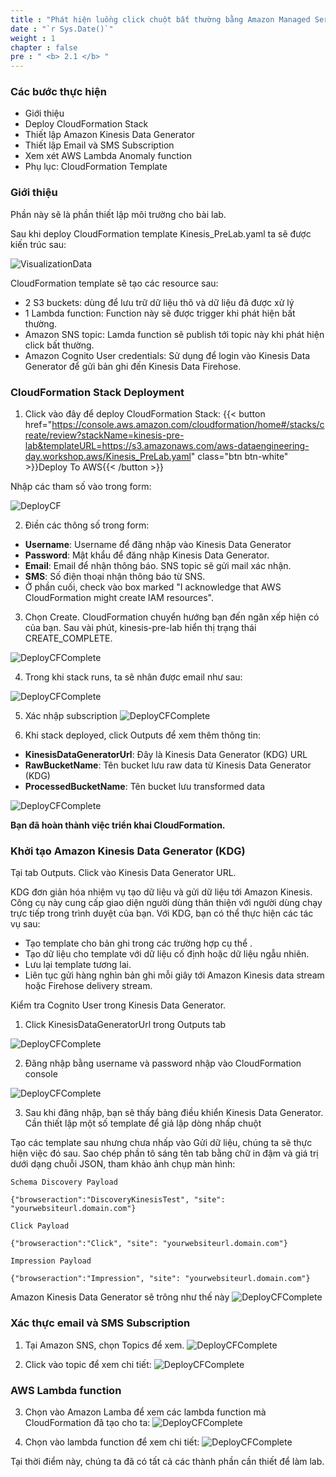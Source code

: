 ```yaml
---
title : "Phát hiện luồng click chuột bất thường bằng Amazon Managed Service for Apache Flink"
date : "`r Sys.Date()`"
weight : 1
chapter : false
pre : " <b> 2.1 </b> "
---
```


### Các bước thực hiện
- Giới thiệu
- Deploy CloudFormation Stack
- Thiết lập Amazon Kinesis Data Generator
- Thiết lập Email và SMS Subscription
- Xem xét AWS Lambda Anomaly function
- Phụ lục: CloudFormation Template


### Giới thiệu
Phần này sẽ là phần thiết lập môi trường cho bài lab.

Sau khi deploy CloudFormation template Kinesis_PreLab.yaml ta sẽ được kiến trúc sau:

![VisualizationData](/images/1.png)

CloudFormation template sẽ tạo các resource sau:
- 2 S3 buckets: dùng để lưu trữ dữ liệu thô và dữ liệu đã được xử lý
- 1 Lambda function: Function này sẽ được trigger khi phát hiện bất thường.
- Amazon SNS topic: Lamda function sẽ publish tới topic này khi phát hiện click bất thường.
- Amazon Cognito User credentials: Sử  dụng để login vào Kinesis Data Generator để gửi bản ghi đến Kinesis Data Firehose.

### CloudFormation Stack Deployment
1. Click vào đây để deploy CloudFormation Stack:
{{< button href="https://console.aws.amazon.com/cloudformation/home#/stacks/create/review?stackName=kinesis-pre-lab&templateURL=https://s3.amazonaws.com/aws-dataengineering-day.workshop.aws/Kinesis_PreLab.yaml" class="btn btn-white" >}}Deploy To AWS{{< /button >}}

Nhập các tham số vào trong form:

![DeployCF](/images/2.prerequisite/20-workshop2.png) 

2. Điền các thông số trong form:
- **Username**: Username để đăng nhập vào Kinesis Data Generator
- **Password**: Mật khẩu để đăng nhập Kinesis Data Generator. 
- **Email**: Email để nhận thông báo. SNS topic sẽ gửi mail xác nhận.
- **SMS**: Số điện thoại nhận thông báo từ SNS.
- Ở phần cuối, check vào box marked "I acknowledge that AWS CloudFormation might create IAM resources".

3. Chọn Create. CloudFormation chuyển hướng bạn đến ngăn xếp hiện có của bạn. Sau vài phút, kinesis-pre-lab hiển thị trạng thái CREATE_COMPLETE.

![DeployCFComplete](/images/2.prerequisite/20-workshop3.png) 

4. Trong khi stack runs, ta sẽ nhân được email như sau:

![DeployCFComplete](/images/2.prerequisite/Workshop2-4.jpg) 

5. Xác nhập subscription
![DeployCFComplete](/images/2.prerequisite/Workshop2-5.jpg) 

6. Khi stack deployed, click Outputs để xem thêm thông tin:
- **KinesisDataGeneratorUrl**: Đây là Kinesis Data Generator (KDG) URL
- **RawBucketName**: Tên bucket lưu raw data từ Kinesis Data Generator (KDG)
- **ProcessedBucketName**: Tên bucket lưu transformed data

![DeployCFComplete](/images/2.prerequisite/Workshop2-6.jpg) 

**Bạn đã hoàn thành việc triển khai CloudFormation.**

### Khởi tạo Amazon Kinesis Data Generator (KDG)
Tại tab Outputs. Click vào Kinesis Data Generator URL.

KDG đơn giản hóa nhiệm vụ tạo dữ liệu và gửi dữ liệu tới Amazon Kinesis. Công cụ này cung cấp giao diện người dùng thân thiện với người dùng chạy trực tiếp trong trình duyệt của bạn. Với KDG, bạn có thể thực hiện các tác vụ sau:

- Tạo template cho bản ghi trong các trường hợp cụ thể .
- Tạo dữ liệu cho template với dữ liệu cố định hoặc dữ liệu ngẫu nhiên.
- Lưu lại template tương lai.
- Liên tục gửi hàng nghìn bản ghi mỗi giây tới Amazon Kinesis data stream hoặc Firehose delivery stream.

Kiểm tra Cognito User trong Kinesis Data Generator.

1. Click KinesisDataGeneratorUrl trong Outputs tab

![DeployCFComplete](/images/2.prerequisite/Workshop2-7.jpg) 

2. Đăng nhập bằng username và password nhập vào CloudFormation console

![DeployCFComplete](/images/2.prerequisite/Workshop2-81.png)

3. Sau khi đăng nhập, bạn sẽ thấy bảng điều khiển Kinesis Data Generator. Cần thiết lập một số  template để  giả lập dòng nhấp chuột

Tạo các template sau nhưng chưa nhấp vào Gửi dữ liệu, chúng ta sẽ thực hiện việc đó sau. Sao chép phần tô sáng tên tab bằng chữ in đậm và giá trị dưới dạng chuỗi JSON, tham khảo ảnh chụp màn hình:

```
Schema Discovery Payload
```

```
{"browseraction":"DiscoveryKinesisTest", "site": "yourwebsiteurl.domain.com"}
```

```
Click Payload
```

```
{"browseraction":"Click", "site": "yourwebsiteurl.domain.com"}
```

```
Impression Payload
```

```
{"browseraction":"Impression", "site": "yourwebsiteurl.domain.com"}
```

Amazon Kinesis Data Generator sẽ trông như thế này
![DeployCFComplete](/images/2.prerequisite/Workshop2-9.png)

### Xác thực email và SMS Subscription
1. Tại Amazon SNS, chọn Topics để xem.
![DeployCFComplete](/images/2.prerequisite/WS1.png)

2. Click vào topic để xem chi tiết:
![DeployCFComplete](/images/2.prerequisite/WS2.png)
### AWS Lambda function

3. Chọn vào Amazon Lamba để xem các lambda function mà CloudFormation đã tạo cho ta:
 ![DeployCFComplete](/images/2.prerequisite/WS3.png)

1. Chọn vào lambda function để xem chi tiết:
 ![DeployCFComplete](/images/2.prerequisite/WS4.png)


Tại thời điểm này, chúng ta đã có tất cả các thành phần cần thiết để làm lab.
